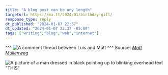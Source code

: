 ```yaml
---
title: "A blog post can be any length"
targeturl: https://ma.tt/2024/01/birthday-gift/
response_type: reply
dt_published: "2024-01-07 22:37"
dt_updated: "2024-01-07 22:37 -05:00"
tags: ["writing","blog","web","internet"]
---
```


^^^
![A comment thread between Luis and Matt](https://github.com/lqdev/luisquintanilla.me/assets/11130940/d42cc57e-b882-4042-b2be-e68810105c3d)
^^^ Source: *[Matt Mullenweg](https://ma.tt/)*

![A picture of a man dressed in black pointing up to blinking overhead text "THIS"](https://media.giphy.com/media/26FLgGTPUDH6UGAbm/giphy.gif)